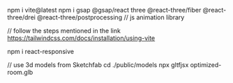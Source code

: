 npm i vite@latest
npm i gsap @gsap/react three @react-three/fiber @react-three/drei @react-three/postprocessing  // js animation library

// follow the steps mentioned in the link
https://tailwindcss.com/docs/installation/using-vite

npm i react-responsive

// use 3d models from Sketchfab
cd ./public/models
npx gltfjsx optimized-room.glb 